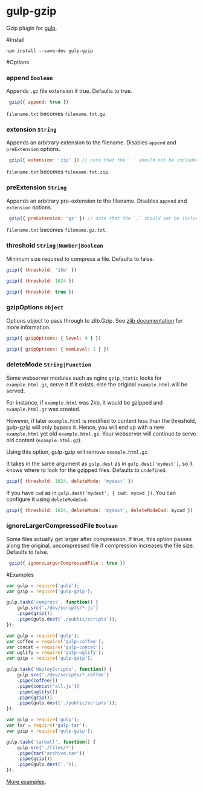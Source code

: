 gulp-gzip
=========

Gzip plugin for [gulp](https://github.com/wearefractal/gulp).

#Install

```
npm install --save-dev gulp-gzip
```

#Options

### append `Boolean`

Appends `.gz` file extension if true. Defaults to true.

```javascript
 gzip({ append: true })
```
`filename.txt` becomes `filename.txt.gz`.

### extension `String`

Appends an arbitrary extension to the filename. Disables `append` and `preExtension` options.

```javascript
 gzip({ extension: 'zip' }) // note that the `.` should not be included in the extension
```
`filename.txt` becomes `filename.txt.zip`.

### preExtension `String`

Appends an arbitrary pre-extension to the filename. Disables `append` and `extension` options.

```javascript
 gzip({ preExtension: 'gz' }) // note that the `.` should not be included in the extension
```
`filename.txt` becomes `filename.gz.txt`.

### threshold `String|Number|Boolean`

Minimum size required to compress a file. Defaults to false.

```javascript
gzip({ threshold: '1kb' })
```

```javascript
gzip({ threshold: 1024 })
```

```javascript
gzip({ threshold: true })
```

### gzipOptions `Object`

Options object to pass through to zlib.Gzip. See [zlib documentation](http://nodejs.org/api/zlib.html#zlib_options) for more information.

```javascript
gzip({ gzipOptions: { level: 9 } })
```

```javascript
gzip({ gzipOptions: { memLevel: 1 } })
```

### deleteMode `String|Function`

Some webserver modules such as nginx `gzip_static` looks for `example.html.gz`, serve it if it exists, else the original `example.html` will be served.

For instance, if `example.html` was 2kb, it would be gzipped and `example.html.gz` was created.

However, if later `example.html` is modified to content less than the threshold, gulp-gzip will only bypass it. Hence, you will end up with a new `example.html` yet old `example.html.gz`. Your webserver will continue to serve old content (`example.html.gz`).

Using this option, gulp-gzip will remove `example.html.gz`.

It takes in the same argument as `gulp.dest` as in `gulp.dest('mydest')`, so it knows where to look for the gzipped files. Defaults to `undefined`.

```javascript
gzip({ threshold: 1024, deleteMode: 'mydest' })
```

If you have `cwd` as in `gulp.dest('mydest', { cwd: mycwd })`. You can configure it using `deleteModeCwd`.

```javascript
gzip({ threshold: 1024, deleteMode: 'mydest', deleteModeCwd: mycwd })
```

### ignoreLargerCompressedFile `Boolean`

Some files actually get larger after compression. If true, this option passes along the original, uncompressed file if compression increases the file size. Defaults to false.

```javascript
 gzip({ ignoreLargerCompressedFile : true })
```

#Examples

```javascript
var gulp = require('gulp');
var gzip = require('gulp-gzip');

gulp.task('compress', function() {
    gulp.src('./dev/scripts/*.js')
	.pipe(gzip())
	.pipe(gulp.dest('./public/scripts'));
});
```

```javascript
var gulp = require('gulp');
var coffee = require('gulp-coffee');
var concat = require('gulp-concat');
var uglify = require('gulp-uglify');
var gzip = require('gulp-gzip');

gulp.task('deployScripts', function() {
	gulp.src('./dev/scripts/*.coffee')
	.pipe(coffee())
	.pipe(concat('all.js'))
	.pipe(uglify())
	.pipe(gzip())
	.pipe(gulp.dest('./public/scripts'));
});
```

```javascript
var gulp = require('gulp');
var tar = require('gulp-tar');
var gzip = require('gulp-gzip');

gulp.task('tarball', function() {
	gulp.src('./files/*')
	.pipe(tar('archive.tar'))
	.pipe(gzip())
	.pipe(gulp.dest('.'));
});
```

[More examples](https://github.com/jstuckey/gulp-gzip/tree/master/examples).
